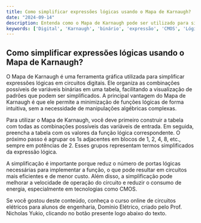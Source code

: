 ```yaml
---
title: Como simplificar expressões lógicas usando o Mapa de Karnaugh?
date: "2024-09-14"
description: Entenda como o Mapa de Karnaugh pode ser utilizado para simplificar expressões lógicas em circuitos digitais.
keywords: ['Digital', 'Karnaugh', 'binário', 'expressão', 'CMOS', 'Lógico', 'Flip-flop']
---
```


## Como simplificar expressões lógicas usando o Mapa de Karnaugh?

O Mapa de Karnaugh é uma ferramenta gráfica utilizada para simplificar expressões lógicas em circuitos digitais. Ele organiza as combinações possíveis de variáveis binárias em uma tabela, facilitando a visualização de padrões que podem ser simplificados. A principal vantagem do Mapa de Karnaugh é que ele permite a minimização de funções lógicas de forma intuitiva, sem a necessidade de manipulações algébricas complexas.

Para utilizar o Mapa de Karnaugh, você deve primeiro construir a tabela com todas as combinações possíveis das variáveis de entrada. Em seguida, preencha a tabela com os valores da função lógica correspondente. O próximo passo é agrupar os 1s adjacentes em blocos de 1, 2, 4, 8, etc., sempre em potências de 2. Esses grupos representam termos simplificados da expressão lógica.

A simplificação é importante porque reduz o número de portas lógicas necessárias para implementar a função, o que pode resultar em circuitos mais eficientes e de menor custo. Além disso, a simplificação pode melhorar a velocidade de operação do circuito e reduzir o consumo de energia, especialmente em tecnologias como CMOS.

Se você gostou deste conteúdo, conheça o curso online de circuitos elétricos para alunos de engenharia, Domínio Elétrico, criado pelo Prof. Nicholas Yukio, clicando no botão presente logo abaixo do texto.